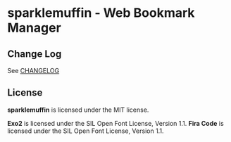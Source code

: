 # sparklemuffin - Web Bookmark Manager
## Change Log

See [CHANGELOG](./CHANGELOG.md)

## License

**sparklemuffin** is licensed under the MIT license.

**Exo2** is licensed under the SIL Open Font License, Version 1.1.
**Fira Code** is licensed under the SIL Open Font License, Version 1.1.
